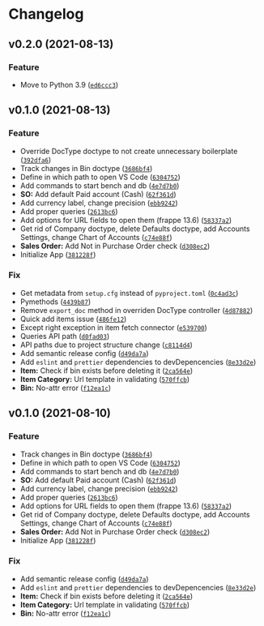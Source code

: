 # Changelog

<!--next-version-placeholder-->

## v0.2.0 (2021-08-13)
### Feature
* Move to Python 3.9 ([`ed6ccc3`](https://github.com/vrslev/comfort/commit/ed6ccc3c0bc4413d018ad33a80517f68416d73f8))

## v0.1.0 (2021-08-13)
### Feature
* Override DocType doctype to not create unnecessary boilerplate ([`392dfa6`](https://github.com/vrslev/comfort/commit/392dfa63affa9f7c0c26b574741ea9c98e66f3d2))
* Track changes in Bin doctype ([`3686bf4`](https://github.com/vrslev/comfort/commit/3686bf4a873d0b578ab8851e141febf88a522b31))
* Define in which path to open VS Code ([`6304752`](https://github.com/vrslev/comfort/commit/6304752a2356f41e4574bfced612e17363ab7fba))
* Add commands to start bench and db ([`4e7d7b0`](https://github.com/vrslev/comfort/commit/4e7d7b01acb24488d71859cf8001c2fbfac4ee55))
* **SO:** Add default Paid account (Cash) ([`62f361d`](https://github.com/vrslev/comfort/commit/62f361d4b692a0b0e976bf54b6d866767285225e))
* Add currency label, change precision ([`ebb9242`](https://github.com/vrslev/comfort/commit/ebb9242e91b43e80c645e1cb863194d69b812ad1))
* Add proper queries ([`2613bc6`](https://github.com/vrslev/comfort/commit/2613bc67e7671344a159327706d40fd1706a6516))
* Add options for URL fields to open them (frappe 13.6) ([`58337a2`](https://github.com/vrslev/comfort/commit/58337a2817dd1fe416e60b55dd48a8097ea77d85))
* Get rid of Company doctype, delete Defaults doctype, add Accounts Settings, change Chart of Accounts ([`c74e88f`](https://github.com/vrslev/comfort/commit/c74e88f5fab1df607f7d661fdf0e6874f453deed))
* **Sales Order:** Add Not in Purchase Order check ([`d308ec2`](https://github.com/vrslev/comfort/commit/d308ec286d7f399df13f04e202d6273848799f07))
* Initialize App ([`381228f`](https://github.com/vrslev/comfort/commit/381228fb6045dc9145d0354d104d8c73d10708c8))

### Fix
* Get metadata from `setup.cfg` instead of `pyproject.toml` ([`0c4ad3c`](https://github.com/vrslev/comfort/commit/0c4ad3ce0fff3776d2c5410d8d7da3a4c56c3e7f))
* Pymethods ([`4439b87`](https://github.com/vrslev/comfort/commit/4439b876125201b8254a4fea5b1decc6e43fd1b5))
* Remove `export_doc` method in overriden DocType controller ([`4d87882`](https://github.com/vrslev/comfort/commit/4d87882602e00c3669bd22b6674a46ded8467c62))
* Quick add items issue ([`486fe12`](https://github.com/vrslev/comfort/commit/486fe125882a64d832f149a7aee1cc5788b6bcdb))
* Except right exception in item fetch connector ([`e539700`](https://github.com/vrslev/comfort/commit/e539700668176a7ee6c919373b8bff5e5f4fa234))
* Queries API path ([`d0fad03`](https://github.com/vrslev/comfort/commit/d0fad038861c71c6482b29d2025c940e132177c5))
* API paths due to project structure change ([`c8114d4`](https://github.com/vrslev/comfort/commit/c8114d42a019185e629e3c12f1c6ef2ccf9a0609))
* Add semantic release config ([`d49da7a`](https://github.com/vrslev/comfort/commit/d49da7a8774627f2f651d3d87b78d410dc9923b3))
* Add `eslint` and `prettier` dependencies to devDepencencies ([`8e33d2e`](https://github.com/vrslev/comfort/commit/8e33d2ec4f3a85474f747665cee3bedd8de4640a))
* **Item:** Check if bin exists before deleting it ([`2ca564e`](https://github.com/vrslev/comfort/commit/2ca564e45dcd2dab41790a1c3f18564d3693bcae))
* **Item Category:** Url template in validating ([`570ffcb`](https://github.com/vrslev/comfort/commit/570ffcbdcaadc02bda2461752fced36040cdf625))
* **Bin:** No-attr error ([`f12ea1c`](https://github.com/vrslev/comfort/commit/f12ea1c13f1799fcaee0bf3873386a656409ed69))

## v0.1.0 (2021-08-10)
### Feature
* Track changes in Bin doctype ([`3686bf4`](https://github.com/vrslev/comfort/commit/3686bf4a873d0b578ab8851e141febf88a522b31))
* Define in which path to open VS Code ([`6304752`](https://github.com/vrslev/comfort/commit/6304752a2356f41e4574bfced612e17363ab7fba))
* Add commands to start bench and db ([`4e7d7b0`](https://github.com/vrslev/comfort/commit/4e7d7b01acb24488d71859cf8001c2fbfac4ee55))
* **SO:** Add default Paid account (Cash) ([`62f361d`](https://github.com/vrslev/comfort/commit/62f361d4b692a0b0e976bf54b6d866767285225e))
* Add currency label, change precision ([`ebb9242`](https://github.com/vrslev/comfort/commit/ebb9242e91b43e80c645e1cb863194d69b812ad1))
* Add proper queries ([`2613bc6`](https://github.com/vrslev/comfort/commit/2613bc67e7671344a159327706d40fd1706a6516))
* Add options for URL fields to open them (frappe 13.6) ([`58337a2`](https://github.com/vrslev/comfort/commit/58337a2817dd1fe416e60b55dd48a8097ea77d85))
* Get rid of Company doctype, delete Defaults doctype, add Accounts Settings, change Chart of Accounts ([`c74e88f`](https://github.com/vrslev/comfort/commit/c74e88f5fab1df607f7d661fdf0e6874f453deed))
* **Sales Order:** Add Not in Purchase Order check ([`d308ec2`](https://github.com/vrslev/comfort/commit/d308ec286d7f399df13f04e202d6273848799f07))
* Initialize App ([`381228f`](https://github.com/vrslev/comfort/commit/381228fb6045dc9145d0354d104d8c73d10708c8))

### Fix
* Add semantic release config ([`d49da7a`](https://github.com/vrslev/comfort/commit/d49da7a8774627f2f651d3d87b78d410dc9923b3))
* Add `eslint` and `prettier` dependencies to devDepencencies ([`8e33d2e`](https://github.com/vrslev/comfort/commit/8e33d2ec4f3a85474f747665cee3bedd8de4640a))
* **Item:** Check if bin exists before deleting it ([`2ca564e`](https://github.com/vrslev/comfort/commit/2ca564e45dcd2dab41790a1c3f18564d3693bcae))
* **Item Category:** Url template in validating ([`570ffcb`](https://github.com/vrslev/comfort/commit/570ffcbdcaadc02bda2461752fced36040cdf625))
* **Bin:** No-attr error ([`f12ea1c`](https://github.com/vrslev/comfort/commit/f12ea1c13f1799fcaee0bf3873386a656409ed69))
